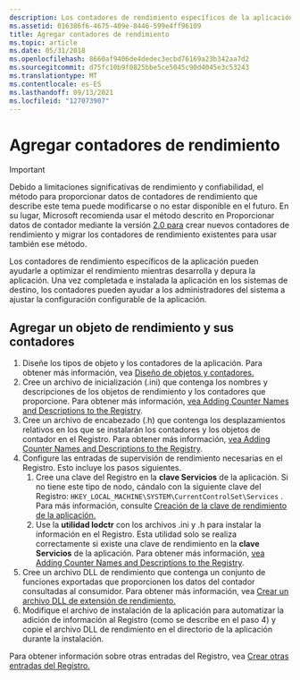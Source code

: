 ```yaml
---
description: Los contadores de rendimiento específicos de la aplicación pueden ayudarle a optimizar el rendimiento mientras desarrolla y depura la aplicación.
ms.assetid: 016386f6-4675-409e-8446-599e4ff96109
title: Agregar contadores de rendimiento
ms.topic: article
ms.date: 05/31/2018
ms.openlocfilehash: 8660af9406de4dedec3ecbd76169a23b342aa7d2
ms.sourcegitcommit: d75fc10b9f0825bbe5ce5045c90d4045e3c53243
ms.translationtype: MT
ms.contentlocale: es-ES
ms.lasthandoff: 09/13/2021
ms.locfileid: "127073907"
---
```

# <a name="adding-performance-counters"></a>Agregar contadores de rendimiento

> [!IMPORTANT]
> Debido a limitaciones significativas de rendimiento y confiabilidad, el método para proporcionar datos de contadores de rendimiento que describe este tema puede modificarse o no estar disponible en el futuro. En su lugar, Microsoft recomienda usar el método descrito en Proporcionar datos de contador mediante la versión [2.0 para](providing-counter-data-using-version-2-0.md) crear nuevos contadores de rendimiento y migrar los contadores de rendimiento existentes para usar también ese método.

Los contadores de rendimiento específicos de la aplicación pueden ayudarle a optimizar el rendimiento mientras desarrolla y depura la aplicación. Una vez completada e instalada la aplicación en los sistemas de destino, los contadores pueden ayudar a los administradores del sistema a ajustar la configuración configurable de la aplicación.

## <a name="adding-a-performance-object-and-its-counters"></a>Agregar un objeto de rendimiento y sus contadores

1. Diseñe los tipos de objeto y los contadores de la aplicación. Para obtener más información, vea [Diseño de objetos y contadores.](object-and-counter-design.md)
2. Cree un archivo de inicialización (.ini) que contenga los nombres y descripciones de los objetos de rendimiento y los contadores que proporcione. Para obtener más información, [vea Adding Counter Names and Descriptions to the Registry](adding-counter-names-and-descriptions-to-the-registry.md).
3. Cree un archivo de encabezado (.h) que contenga los desplazamientos relativos en los que se instalarán los contadores y los objetos de contador en el Registro. Para obtener más información, [vea Adding Counter Names and Descriptions to the Registry](adding-counter-names-and-descriptions-to-the-registry.md).
4. Configure las entradas de supervisión de rendimiento necesarias en el Registro. Esto incluye los pasos siguientes.
    1. Cree una clave del Registro en la **clave Servicios** de la aplicación. Si no tiene este tipo de nodo, cándalo con la siguiente clave del Registro: `HKEY_LOCAL_MACHINE\SYSTEM\CurrentControlSet\Services` . Para más información, consulte [Creación de la clave de rendimiento de la aplicación.](creating-the-applications-performance-key.md)
    2. Use la **utilidad lodctr** con los archivos .ini y .h para instalar la información en el Registro. Esta utilidad solo se realiza correctamente si existe una clave de rendimiento en la **clave Servicios** de la aplicación. Para obtener más información, [vea Adding Counter Names and Descriptions to the Registry](adding-counter-names-and-descriptions-to-the-registry.md).
5. Cree un archivo DLL de rendimiento que contenga un conjunto de funciones exportadas que proporcionen los datos del contador consultadas al consumidor. Para obtener más información, vea [Crear un archivo DLL de extensión de rendimiento.](creating-a-performance-extension-dll.md)
6. Modifique el archivo de instalación de la aplicación para automatizar la adición de información al Registro (como se describe en el paso 4) y copie el archivo DLL de rendimiento en el directorio de la aplicación durante la instalación.

Para obtener información sobre otras entradas del Registro, vea [Crear otras entradas del Registro.](creating-other-registry-entries.md)
